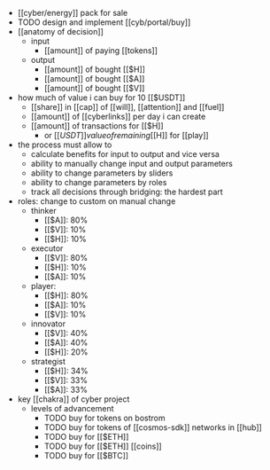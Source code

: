 - [[cyber/energy]] pack for sale
- TODO design and implement [[cyb/portal/buy]]
- [[anatomy of decision]]
	- input
		- [[amount]] of paying [[tokens]]
	- output
		- [[amount]] of bought [[$H]]
		- [[amount]] of bought [[$A]]
		- [[amount]] of bought [[$V]]
- how much of value i can buy for 10 [[$USDT]]
	- [[share]] in [[cap]] of [[will]], [[attention]] and [[fuel]]
	- [[amount]] of [[cyberlinks]] per day i can create
	- [[amount]] of transactions for [[$H]]
		- or [[$USDT]] value of remaining [[$H]] for [[play]]
- the process must allow to
	- calculate benefits for input to output and vice versa
	- ability to manually change input and output parameters
	- ability to change parameters by sliders
	- ability to change parameters by roles
	- track all decisions through bridging: the hardest part
- roles: change to custom on manual change
	- thinker
		- [[$A]]: 80%
		- [[$V]]: 10%
		- [[$H]]: 10%
	- executor
		- [[$V]]: 80%
		- [[$H]]: 10%
		- [[$A]]: 10%
	- player:
		- [[$H]]: 80%
		- [[$A]]: 10%
		- [[$V]]: 10%
	- innovator
		- [[$V]]: 40%
		- [[$A]]: 40%
		- [[$H]]: 20%
	- strategist
		- [[$H]]: 34%
		- [[$V]]: 33%
		- [[$A]]: 33%
- key [[chakra]] of cyber project
	- levels of advancement
		- TODO buy for tokens on bostrom
		- TODO buy for tokens of [[cosmos-sdk]] networks in [[hub]]
		- TODO buy for [[$ETH]]
		- TODO buy for [[$ETH]] [[coins]]
		- TODO buy for [[$BTC]]